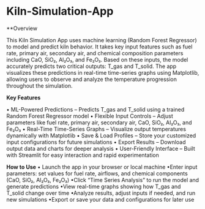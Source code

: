 # Kiln-Simulation-App

**Overview

This Kiln Simulation App uses machine learning (Random Forest Regressor) to model and predict kiln behavior. It takes key input features such as fuel rate, primary air, secondary air, and chemical composition parameters including CaO, SiO₂, Al₂O₃, and Fe₂O₃. Based on these inputs, the model accurately predicts two critical outputs: T_gas and T_solid. The app visualizes these predictions in real-time time-series graphs using Matplotlib, allowing users to observe and analyze the temperature progression throughout the simulation.

**Key Features**

• ML-Powered Predictions – Predicts T_gas and T_solid using a trained Random Forest Regressor model
• Flexible Input Controls – Adjust parameters like fuel rate, primary air, secondary air, CaO, SiO₂, Al₂O₃, and Fe₂O₃
• Real-Time Time-Series Graphs – Visualize output temperatures dynamically with Matplotlib
• Save & Load Profiles – Store your customized input configurations for future simulations
• Export Results – Download output data and charts for deeper analysis
• User-Friendly Interface – Built with Streamlit for easy interaction and rapid experimentation

**How to Use**
• Launch the app in your browser or local machine
•Enter input parameters: set values for fuel rate, airflows, and chemical components (CaO, SiO₂, Al₂O₃, Fe₂O₃)
•Click “Time Series Analysis” to run the model and generate predictions
•View real-time graphs showing how T_gas and T_solid change over time
•Analyze results, adjust inputs if needed, and run new simulations
•Export or save your data and configurations for later use
